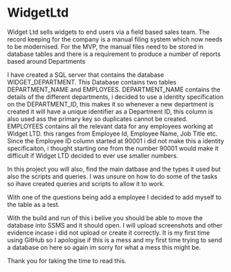 # WidgetLtd
Widget Ltd sells widgets to end users via a field based sales team. The record keeping for the company is a manual filing system which now needs to be modernised. For the MVP, the manual files need to be stored in database tables and there is a requirement to produce a number of reports based around Departments

I have created a SQL server that contains the database WIDGET_DEPARTMENT. This Database contains two tables DEPARTMENT_NAME and EMPLOYEES.
  DEPARTMENT_NAME contains the details of the different departments, i decided to use a identity specification on the DEPARTMENT_ID, this makes it so whenever a new department is created it will have a unique identifier as a Department ID, this column is also used ass the primary key so duplicates cannot be created.
  EMPLOYEES contains all the relevant data for any employees working at Widget LTD. this ranges from Employee Id, Employee Name, Job Title etc. Since the Employee ID column started at 90001 i did not make this a identity specificaiton, i thought starting one from the number 90001 would make it difficult if Widget LTD decided to ever use smaller numbers.

In this project you will also, find the main datbase and the types it used but also the scripts and queries. I was unsure on how to do some of the tasks so ihave created queries and scripts to allow it to work.

With one of the questions being add a employee I decided to add myself to the table as a test.

With the build and run of this i belive you should be able to move the database into SSMS and it should open. I will upload screenshots and other evidence incase i did not upload or create it correctly. It is my first time using GitHub so I apologise if this is a mess and my first time trying to send a database on here so again im sorry for what a mess this might be.

Thank you for taking the time to read this.
